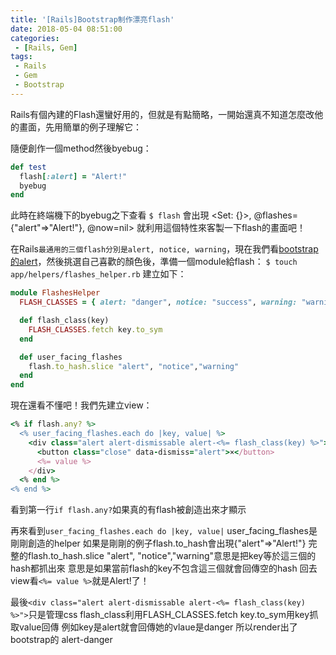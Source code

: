 ```yaml
---
title: '[Rails]Bootstrap制作漂亮flash'
date: 2018-05-04 08:51:00
categories:
 - [Rails, Gem]
tags:
 - Rails
 - Gem
 - Bootstrap
---
```

Rails有個內建的Flash還蠻好用的，但就是有點簡略，一開始還真不知道怎麼改他的畫面，先用簡單的例子理解它：

隨便創作一個method然後byebug：
``` ruby controller.rb
def test
  flash[:alert] = "Alert!"
  byebug
end
```
此時在終端機下的byebug之下查看
`$ flash`
會出現
\<Set: {}>, @flashes={"alert"=>"Alert!"}, @now=nil>
就利用這個特性來客製一下flash的畫面吧！

在Rails`最通用的三個flash分別是alert, notice, warning`，現在我們看[bootstrap的alert](https://getbootstrap.com/docs/3.3/components/#alerts)，然後挑選自己喜歡的顏色後，準備一個module給flash：
`$ touch app/helpers/flashes_helper.rb`
建立如下：
``` ruby flashes_helper.rb
module FlashesHelper
  FLASH_CLASSES = { alert: "danger", notice: "success", warning: "warning"}.freeze

  def flash_class(key)
    FLASH_CLASSES.fetch key.to_sym
  end

  def user_facing_flashes
    flash.to_hash.slice "alert", "notice","warning"
  end
end

```
現在還看不懂吧！我們先建立view：
``` ruby view.html.erb
<% if flash.any? %>
  <% user_facing_flashes.each do |key, value| %>
    <div class="alert alert-dismissable alert-<%= flash_class(key) %>">
      <button class="close" data-dismiss="alert">×</button>
      <%= value %>
    </div>
  <% end %>
<% end %>
```
看到第一行`if flash.any?`如果真的有flash被創造出來才顯示

再來看到`user_facing_flashes.each do |key, value|`
user_facing_flashes是剛剛創造的helper
如果是剛剛的例子flash.to_hash會出現{"alert"=>"Alert!"}
完整的flash.to_hash.slice "alert", "notice","warning"意思是把key等於這三個的hash都抓出來
意思是如果當前flash的key不包含這三個就會回傳空的hash
回去view看`<%= value %>`就是Alert!了！

最後`<div class="alert alert-dismissable alert-<%= flash_class(key) %>">`只是管理css
flash_class利用FLASH_CLASSES.fetch key.to_sym用key抓取value回傳
例如key是alert就會回傳她的vlaue是danger
所以render出了bootstrap的 alert-danger

